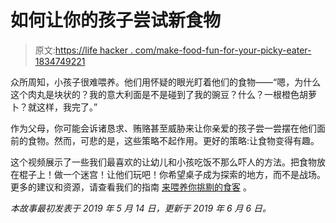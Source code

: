 # 如何让你的孩子尝试新食物

> 原文:[https://life hacker . com/make-food-fun-for-your-picky-eater-1834749221](https://lifehacker.com/make-food-fun-for-your-picky-eater-1834749221)

众所周知，小孩子很难喂养。他们用怀疑的眼光盯着他们的食物——“嗯，为什么这个肉丸是块状的？我的意大利面是不是碰到了我的豌豆？什么？一根橙色胡萝卜？就这样，我完了。”

作为父母，你可能会诉诸恳求、贿赂甚至威胁来让你亲爱的孩子尝一尝摆在他们面前的食物。然而，可悲的是，这些策略不起作用。更好的策略:让食物变得有趣。

这个视频展示了一些我们最喜欢的让幼儿和小孩吃饭不那么吓人的方法。把食物放在棍子上！做一个迷宫！让他们玩吧！你希望桌子成为探索的地方，而不是战场。更多的建议和资源，请查看我们的指南 [来喂养你挑剔的食客](https://lifehacker.com/preview/a-guide-to-feeding-your-picky-eater-1834125109) 。

*本故事最初发表于 2019 年 5 月 14 日，更新于 2019 年 6 月 6 日。*